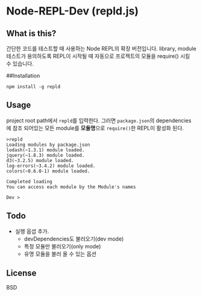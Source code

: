 # Node-REPL-Dev (repld.js)

## What is this?
간단한 코드를 테스트할 때 사용하는 Node REPL의 확장 버전입니다. library, module 테스트가 용의하도록 REPL이 시작될 때 자동으로 프로젝트의 모듈을 require() 시킬 수 있습니다. 

##Installation

	npm install -g repld

## Usage

project root path에서 `repld`를 입력한다. 그러면 `package.json`의 dependencies 에 참조 되어있는 모든 module를 **모둘명**으로 `require()`한 REPL이 활성화 된다. 

	>repld	
	Loading modules by package.json
	lodash(~1.3.1) module loaded.
	jquery(~1.8.3) module loaded.
	d3(~3.2.5) module loaded.
	log-errors(~3.4.2) module loaded.
	colors(~0.6.0-1) module loaded.

	Completed loading
	You can access each module by the Module's names

	Dev >



## Todo
* 실행 옵셥 추가.
  * devDependencies도 불러오기(dev mode)
  * 특정 모듈만 불러오기(only mode)
  * 유명 모듈을 불러 올 수 있는 옵션


## License
BSD
